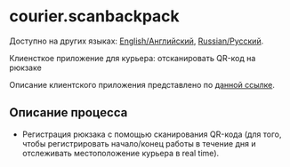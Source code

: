 # courier.scanbackpack

Доступно на других языках: [English/Английский](courier.scanbackpack.md), [Russian/Русский](courier.scanbackpack.ru.md). 

Клиенсткое приложение для курьера: отсканировать QR-код на рюкзаке 

Описание клиентского приложения представлено по [данной ссылке](../courierclient.ru.md).

## Описание процесса

- Регистрация рюкзака с помощью сканирования QR-кода (для того, чтобы регистрировать начало/конец работы в течение дня и отслеживать местоположение курьера в real time).
